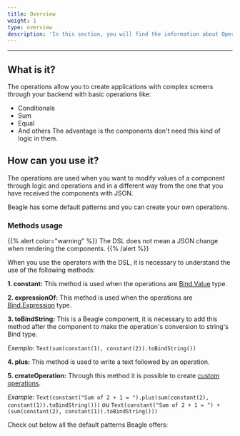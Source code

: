 ```yaml
---
title: Overview
weight: 1
type: overview
description: 'In this section, you will find the information about Operations using Beagle's DSL.'
---
```


---

## What is it? 

The operations allow you to create applications with complex screens through your backend with basic operations like:
- Conditionals
- Sum
- Equal
- And others
The advantage is the components don't need this kind of logic in them. 

## How can you use it?

The operations are used when you want to modify values of a component through logic and operations and in a different way from the one that you have received the components with JSON.

Beagle has some default patterns and you can create your own operations.

### **Methods usage** 

{{% alert color="warning" %}}
The DSL does not mean a JSON change when rendering the components. 
{{% /alert %}}

When you use the operators with the DSL, it is necessary to understand the use of the following methods:  

**1. constant:** This method is used when the operations are [Bind.Value](https://docs.usebeagle.io/v1.10/pt/api/context/overview/) type.


**2. expressionOf:** This method is used when the operations are [Bind.Expression](https://docs.usebeagle.io/v1.10/pt/api/context/overview/) type.

**3. toBindString:** This is a Beagle component, it is necessary to add this method after the component to make the operation's conversion to string's Bind type. 

*Exemplo:* ```Text(sum(constant(1), constant(2)).toBindString())```

**4. plus:** This method is used to write a text followed by an operation. 

**5. createOperation:** Through this method it is possible to create [custom operations](https://docs.usebeagle.io/v1.10/pt/api/plugins/dsl-operations/how-to-register-a-new-operation/).

*Example:* ```Text(constant("Sum of 2 + 1 = ").plus(sum(constant(2), constant(1)).toBindString()))``` *ou* ```Text(constant("Sum of 2 + 1 = ") + (sum(constant(2), constant(1)).toBindString()))```

Check out below all the default patterns Beagle offers:
